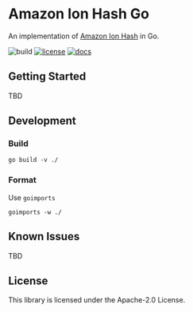 # Amazon Ion Hash Go

An implementation of [Amazon Ion Hash](http://amzn.github.io/ion-hash) in Go.

![build](https://github.com/amzn/ion-hash-go/workflows/Go%Build/badge.svg)
[![license](https://img.shields.io/hexpm/l/plug.svg)](https://github.com/amzn/ion-hash-go/blob/master/LICENSE)
[![docs](https://img.shields.io/badge/docs-api-green.svg?style=flat-square)](https://amzn.github.io/ion-hash-go/api)

## Getting Started

TBD

## Development

### Build 

```
go build -v ./
```

### Format 

Use `goimports` 

```
goimports -w ./
```

## Known Issues

TBD

## License

This library is licensed under the Apache-2.0 License.
